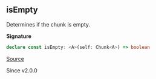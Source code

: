 ## isEmpty

Determines if the chunk is empty.

**Signature**

```ts
declare const isEmpty: <A>(self: Chunk<A>) => boolean
```

[Source](https://github.com/Effect-TS/effect/tree/main/packages/effect/src/Chunk.ts#L817)

Since v2.0.0
